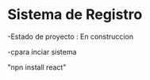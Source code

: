 <h1> Sistema de Registro </h1>

-Estado de proyecto : En construccion

-cpara inciar sistema

"npn install  react"

